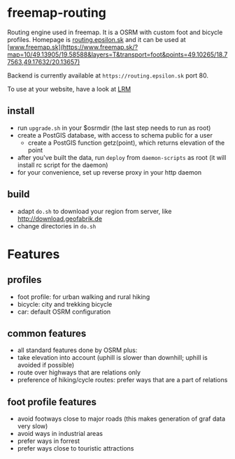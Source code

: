 # freemap-routing
Routing engine used in freemap. It is a OSRM with custom foot and bicycle profiles. Homepage is [routing.epsilon.sk](https://routing.epsilon.sk/) and it can be used at [www.freemap.sk](https://www.freemap.sk/?map=10/49.13905/19.58588&layers=T&transport=foot&points=49.10265/18.77563,49.17632/20.13657)

Backend is currently available at `https://routing.epsilon.sk` port 80. 

To use at your website, have a look at [LRM](https://github.com/perliedman/leaflet-routing-machine/)

## install 
- run `upgrade.sh` in your $osrmdir (the last step needs to run as root)
- create a PostGIS database, with access to schema public for a user
  - create a PostGIS function getz(point), which returns elevation of the point
- after you've built the data, run `deploy` from `daemon-scripts` as root (it will install rc script for the daemon)
- for your convenience, set up reverse proxy in your http daemon

## build
- adapt `do.sh` to download your region from server, like http://download.geofabrik.de
- change directories in `do.sh`

# Features

## profiles
- foot profile: for urban walking and rural hiking
- bicycle: city and trekking bicycle
- car: default OSRM configuration

## common features
- all standard features done by OSRM plus:
- take elevation into account (uphill is slower than downhill; uphill is avoided if possible)
- route over highways that are relations only
- preference of hiking/cycle routes: prefer ways that are a part of relations

## foot profile features
- avoid footways close to major roads (this makes generation of graf data very slow)
- avoid ways in industrial areas
- prefer ways in forrest
- prefer ways close to touristic attractions
